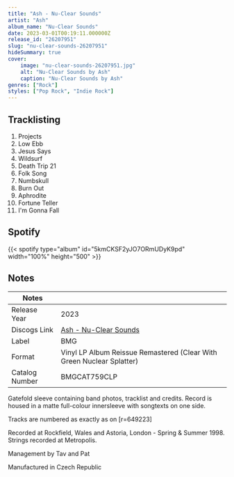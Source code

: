 ```yaml
---
title: "Ash - Nu-Clear Sounds"
artist: "Ash"
album_name: "Nu-Clear Sounds"
date: 2023-03-01T00:19:11.000000Z
release_id: "26207951"
slug: "nu-clear-sounds-26207951"
hideSummary: true
cover:
    image: "nu-clear-sounds-26207951.jpg"
    alt: "Nu-Clear Sounds by Ash"
    caption: "Nu-Clear Sounds by Ash"
genres: ["Rock"]
styles: ["Pop Rock", "Indie Rock"]
---
```


## Tracklisting
1. Projects
2. Low Ebb
3. Jesus Says
4. Wildsurf
5. Death Trip 21
6. Folk Song
7. Numbskull
8. Burn Out
9. Aphrodite
10. Fortune Teller
11. I'm Gonna Fall


## Spotify
{{< spotify type="album" id="5kmCKSF2yJO7ORmUDyK9pd" width="100%" height="500" >}}



## Notes
| Notes          |             |
| ---------------| ----------- |
| Release Year   | 2023 |
| Discogs Link   | [Ash - Nu-Clear Sounds](https://www.discogs.com/release/26207951-Ash-Nu-Clear-Sounds) |
| Label          | BMG |
| Format         | Vinyl LP Album Reissue Remastered (Clear With Green Nuclear Splatter) |
| Catalog Number | BMGCAT759CLP |

Gatefold sleeve containing band photos, tracklist and credits.
Record is housed in a matte full-colour innersleeve with songtexts on one side.

Tracks are numbered as exactly as on [r=649223]

Recorded at Rockfield, Wales and Astoria, London - Spring & Summer 1998. 
Strings recorded at Metropolis. 

Management by Tav and Pat

Manufactured in Czech Republic
